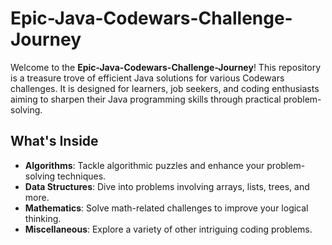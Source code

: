 

# Epic-Java-Codewars-Challenge-Journey

Welcome to the **Epic-Java-Codewars-Challenge-Journey**! This repository is a treasure trove of efficient Java solutions for various Codewars challenges. It is designed for learners, job seekers, and coding enthusiasts aiming to sharpen their Java programming skills through practical problem-solving.

## What's Inside

- **Algorithms**: Tackle algorithmic puzzles and enhance your problem-solving techniques.
- **Data Structures**: Dive into problems involving arrays, lists, trees, and more.
- **Mathematics**: Solve math-related challenges to improve your logical thinking.
- **Miscellaneous**: Explore a variety of other intriguing coding problems.

